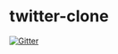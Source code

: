 # twitter-clone

[![Gitter](https://badges.gitter.im/twitter-clone/Lobby.svg)](https://gitter.im/twitter-clone/Lobby?utm_source=badge&utm_medium=badge&utm_campaign=pr-badge&utm_content=badge)